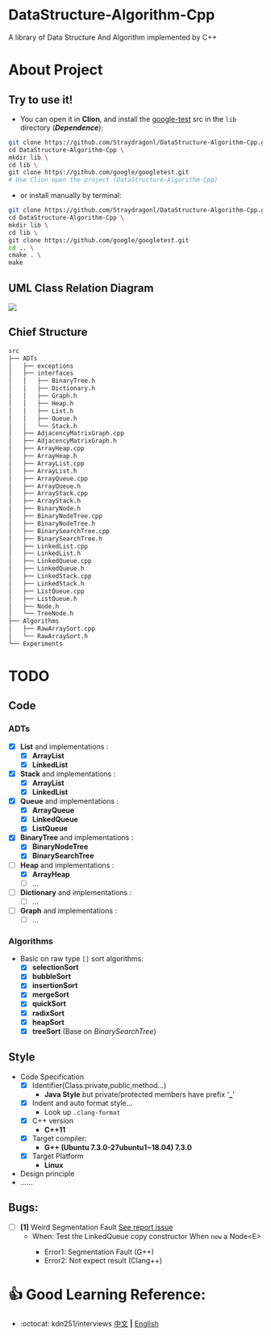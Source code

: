 # DataStructure-Algorithm-Cpp
A library of Data Structure And Algorithm implemented by C++


# About Project
## Try to use it!
- You can open it in **Clion**, and install the [google-test](https://github.com/google/googletest) src in the `lib` directory (_**Dependence**_):
```bash
git clone https://github.com/Straydragonl/DataStructure-Algorithm-Cpp.git \
cd DataStructure-Algorithm-Cpp \
mkdir lib \
cd lib \
git clone https://github.com/google/googletest.git
# Use Clion open the project (DataStructure-Algorithm-Cpp)
```

- or install manually by terminal:
```bash
git clone https://github.com/Straydragonl/DataStructure-Algorithm-Cpp.git \
cd DataStructure-Algorithm-Cpp \
mkdir lib \
cd lib \
git clone https://github.com/google/googletest.git
cd .. \
cmake . \
make
```

## UML Class Relation Diagram
![](https://s1.ax1x.com/2018/10/26/i6wGO1.png)

## Chief Structure
```bash
src
├── ADTs
│   ├── exceptions
│   ├── interfaces
│   │   ├── BinaryTree.h
│   │   ├── Dictionary.h
│   │   ├── Graph.h
│   │   ├── Heap.h
│   │   ├── List.h
│   │   ├── Queue.h
│   │   └── Stack.h
│   ├── AdjacencyMatrixGraph.cpp
│   ├── AdjacencyMatrixGraph.h
│   ├── ArrayHeap.cpp
│   ├── ArrayHeap.h
│   ├── ArrayList.cpp
│   ├── ArrayList.h
│   ├── ArrayQueue.cpp
│   ├── ArrayQueue.h
│   ├── ArrayStack.cpp
│   ├── ArrayStack.h
│   ├── BinaryNode.h
│   ├── BinaryNodeTree.cpp
│   ├── BinaryNodeTree.h
│   ├── BinarySearchTree.cpp
│   ├── BinarySearchTree.h
│   ├── LinkedList.cpp
│   ├── LinkedList.h
│   ├── LinkedQueue.cpp
│   ├── LinkedQueue.h
│   ├── LinkedStack.cpp
│   ├── LinkedStack.h
│   ├── ListQueue.cpp
│   ├── ListQueue.h
│   ├── Node.h
│   └── TreeNode.h
├── Algorithms
│   ├── RawArraySort.cpp
│   └── RawArraySort.h
└── Experiments
```
# TODO
## Code
### ADTs
- [x] **List** and implementations : 
    - [x] **ArrayList**
    - [x] **LinkedList** 
- [x] **Stack** and implementations :
    - [x] **ArrayList**
    - [x] **LinkedList**
- [x] **Queue** and implementations :
    - [x] **ArrayQueue**
    - [x] **LinkedQueue**
    - [x] **ListQueue**
- [x] **BinaryTree** and implementations : 
    - [x] **BinaryNodeTree**
    - [x] **BinarySearchTree**
- [ ] **Heap** and implementations : 
    - [x] **ArrayHeap** 
    - [ ] ...
- [ ] **Dictionary** and implementations : 
    - [ ] ...
- [ ] **Graph** and implementations : 
    - [ ] ...
    
### Algorithms
- Basic on raw type `[]` sort algorithms:
    - [x] **selectionSort**
    - [x] **bubbleSort**
    - [x] **insertionSort**
    - [x] **mergeSort**
    - [x] **quickSort**
    - [x] **radixSort**
    - [x] **heapSort**
    - [x] **treeSort** (Base on _BinarySearchTree_)
    
## Style
- Code Specification
  - [x] Identifier(Class:private,public,method...)
    - **Java Style** but private/protected members have prefix '**_**'
  - [x] Indent and auto format style...
    - Look up `.clang-format`
  - [x] C++ version
    - **C++11**
  - [x] Target compiler:
    - **G++ (Ubuntu 7.3.0-27ubuntu1~18.04) 7.3.0**
  - [x] Target Platform
    - **Linux**
    
- Design principle
- ......

## Bugs:
- [ ] **[1]** Weird Segmentation Fault [See report issue](https://github.com/Straydragonl/DataStructure-Algorithm-Cpp/issues/1)
  - When: Test the LinkedQueue<E> copy constructor When `new` a Node\<E\> 
      - Error1: Segmentation Fault (G++)
      - Error2: Not expect result (Clang++)

# :+1: Good Learning Reference:
- :octocat: kdn251/interviews [中文](https://github.com/kdn251/interviews?utm_source=gold_browser_extension#data-structures) **|** [English](https://github.com/kdn251/interviews/blob/master/README-zh-cn.md#%E6%95%B0%E6%8D%AE%E7%BB%93%E6%9E%84)
